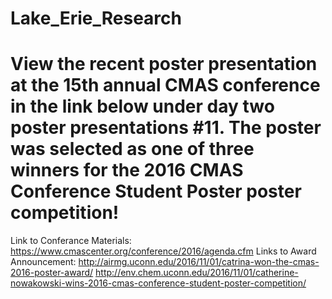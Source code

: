 # Lake_Erie_Research

# View the recent poster presentation at the 15th annual CMAS conference in the link below under day two poster presentations #11.  The poster was selected as one of three winners for the 2016 CMAS Conference Student Poster poster competition!
Link to Conferance Materials: https://www.cmascenter.org/conference/2016/agenda.cfm
Links to Award Announcement: http://airmg.uconn.edu/2016/11/01/catrina-won-the-cmas-2016-poster-award/    http://env.chem.uconn.edu/2016/11/01/catherine-nowakowski-wins-2016-cmas-conference-student-poster-competition/
